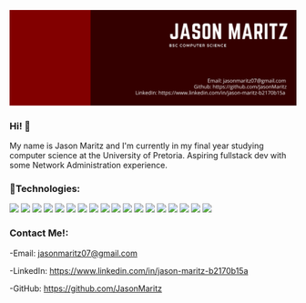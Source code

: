 ![Header](https://github.com/JasonMaritz/JasonMaritz/blob/main/Jason%20Maritz-2.png "Header")

### Hi! 👋

My  name is Jason Maritz and I'm currently in my final year studying computer science at the University of Pretoria. Aspiring fullstack dev with some Network Administration experience.

### 🧰Technologies: 

![](https://img.shields.io/badge/OS-Linux-informational?style=flat&logo=linux&logoColor=white&color=ad1a1a)
![](https://img.shields.io/badge/OS-Windows-informational?style=flat&logo=windows&logoColor=white&color=ad1a1a)
![](https://img.shields.io/badge/Shell-Bash-informational?style=flat&logo=GNU%20Bash&logoColor=white&color=ad1a1a)
![](https://img.shields.io/badge/Shell-zsh-informational?style=flat&logo=GNU%20Bash&logoColor=white&color=ad1a1a)
![](https://img.shields.io/badge/Tools-Docker-informational?style=flat&logo=docker&logoColor=white&color=ad1a1a)
![](https://img.shields.io/badge/Tools-MariaDB-informational?style=flat&logo=docker&logoColor=white&color=ad1a1a)
![](https://img.shields.io/badge/Tools-Postgres-informational?style=flat&logo=postgres&logoColor=white&color=ad1a1a)
![](https://img.shields.io/badge/Tools-git-informational?style=flat&logo=git&logoColor=white&color=ad1a1a)
![](https://img.shields.io/badge/Cloud-Digital%20Ocean-informational?style=flat&logo=digitalOcean&logoColor=white&color=ad1a1a)
![](https://img.shields.io/badge/Editor-VScode-informational?style=flat&logo=Visual%20Studio%20Code&logoColor=white&color=ad1a1a)
![](https://img.shields.io/badge/Editor-Intellij%20Idea-informational?style=flat&logo=IntelliJ520Idea&logoColor=white&color=ad1a1a)
![](https://img.shields.io/badge/Editor-CLion-informational?style=flat&logo=<LOGO_NAME>&logoColor=white&color=ad1a1a)
![](https://img.shields.io/badge/Language-C++-informational?style=flat&logo=&logoColor=white&color=ad1a1a)
![](https://img.shields.io/badge/Language-Java-informational?style=flat&logo=java&logoColor=white&color=ad1a1a)
![](https://img.shields.io/badge/Language-Javascript-informational?style=flat&logo=JavaScript&logoColor=white&color=ad1a1a)
![](https://img.shields.io/badge/Language-Python-informational?style=flat&logo=Python&logoColor=white&color=ad1a1a)
![](https://img.shields.io/badge/Language-PHP-informational?style=flat&logo=PHP&logoColor=white&color=ad1a1a)
![](https://img.shields.io/badge/Language-GO-informational?style=flat&logo=Go&logoColor=white&color=ad1a1a)

### Contact Me!:
  -Email: jasonmaritz07@gmail.com
  
  -LinkedIn:  https://www.linkedin.com/in/jason-maritz-b2170b15a
  
  -GitHub:  https://github.com/JasonMaritz
